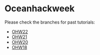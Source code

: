 # Oceanhackweek

Please check the branches for past tutorials:

- [OHW22](https://github.com/oceanhackweek/ohw-tutorials/tree/OHW22)
- [OHW21](https://github.com/oceanhackweek/ohw-tutorials/tree/OHW21)
- [OHW20](https://github.com/oceanhackweek/ohw-tutorials/tree/OHW20)
- [OHW18](https://github.com/oceanhackweek/ohw-tutorials/tree/OHW18)